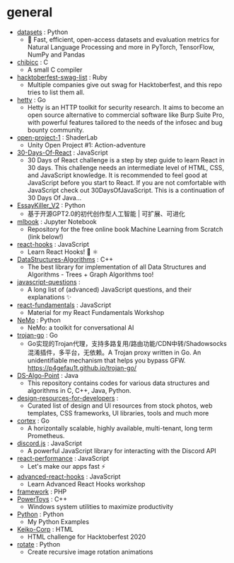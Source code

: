 # general
- [datasets](https://github.com/huggingface/datasets) : Python
  - 🤗 Fast, efficient, open-access datasets and evaluation metrics for Natural Language Processing and more in PyTorch, TensorFlow, NumPy and Pandas
- [chibicc](https://github.com/rui314/chibicc) : C
  - A small C compiler
- [hacktoberfest-swag-list](https://github.com/crweiner/hacktoberfest-swag-list) : Ruby
  - Multiple companies give out swag for Hacktoberfest, and this repo tries to list them all.
- [hetty](https://github.com/dstotijn/hetty) : Go
  - Hetty is an HTTP toolkit for security research. It aims to become an open source alternative to commercial software like Burp Suite Pro, with powerful features tailored to the needs of the infosec and bug bounty community.
- [open-project-1](https://github.com/UnityTechnologies/open-project-1) : ShaderLab
  - Unity Open Project #1: Action-adventure
- [30-Days-Of-React](https://github.com/Asabeneh/30-Days-Of-React) : JavaScript
  - 30 Days of React challenge is a step by step guide to learn React in 30 days. This challenge needs an intermediate level of HTML, CSS, and JavaScript knowledge. It is recommended to feel good at JavaScript before you start to React. If you are not comfortable with JavaScript check out 30DaysOfJavaScript. This is a continuation of 30 Days Of Java…
- [EssayKiller_V2](https://github.com/EssayKillerBrain/EssayKiller_V2) : Python
  - 基于开源GPT2.0的初代创作型人工智能 | 可扩展、可进化
- [mlbook](https://github.com/dafriedman97/mlbook) : Jupyter Notebook
  - Repository for the free online book Machine Learning from Scratch (link below!)
- [react-hooks](https://github.com/kentcdodds/react-hooks) : JavaScript
  - Learn React Hooks! 🎣 ⚛
- [DataStructures-Algorithms](https://github.com/rachitiitr/DataStructures-Algorithms) : C++
  - The best library for implementation of all Data Structures and Algorithms - Trees + Graph Algorithms too!
- [javascript-questions](https://github.com/lydiahallie/javascript-questions) : 
  - A long list of (advanced) JavaScript questions, and their explanations ✨
- [react-fundamentals](https://github.com/kentcdodds/react-fundamentals) : JavaScript
  - Material for my React Fundamentals Workshop
- [NeMo](https://github.com/NVIDIA/NeMo) : Python
  - NeMo: a toolkit for conversational AI
- [trojan-go](https://github.com/p4gefau1t/trojan-go) : Go
  - Go实现的Trojan代理，支持多路复用/路由功能/CDN中转/Shadowsocks混淆插件，多平台，无依赖。A Trojan proxy written in Go. An unidentifiable mechanism that helps you bypass GFW. https://p4gefau1t.github.io/trojan-go/
- [DS-Algo-Point](https://github.com/sukritishah15/DS-Algo-Point) : Java
  - This repository contains codes for various data structures and algorithms in C, C++, Java, Python.
- [design-resources-for-developers](https://github.com/bradtraversy/design-resources-for-developers) : 
  - Curated list of design and UI resources from stock photos, web templates, CSS frameworks, UI libraries, tools and much more
- [cortex](https://github.com/cortexproject/cortex) : Go
  - A horizontally scalable, highly available, multi-tenant, long term Prometheus.
- [discord.js](https://github.com/discordjs/discord.js) : JavaScript
  - A powerful JavaScript library for interacting with the Discord API
- [react-performance](https://github.com/kentcdodds/react-performance) : JavaScript
  - Let's make our apps fast ⚡
- [advanced-react-hooks](https://github.com/kentcdodds/advanced-react-hooks) : JavaScript
  - Learn Advanced React Hooks workshop
- [framework](https://github.com/laravel/framework) : PHP
- [PowerToys](https://github.com/microsoft/PowerToys) : C++
  - Windows system utilities to maximize productivity
- [Python](https://github.com/geekcomputers/Python) : Python
  - My Python Examples
- [Keiko-Corp](https://github.com/zero-to-mastery/Keiko-Corp) : HTML
  - HTML challenge for Hacktoberfest 2020
- [rotate](https://github.com/rvizzz/rotate) : Python
  - Create recursive image rotation animations
